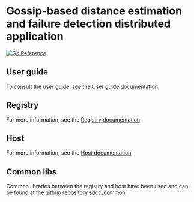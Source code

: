 # Gossip-based distance estimation and failure detection distributed application
[![Go Reference](https://pkg.go.dev/badge/github.com/trpc-group/trpc-go.svg)](https://pkg.go.dev/github.com/trpc-group/trpc-go)

## User guide
To consult the user guide, see the [User guide documentation](docs/user_guide.md)

## Registry
For more information, see the [Registry documentation](docs/registry.md)

## Host
For more information, see the [Host documentation](docs/host.md)

## Common libs
Common libraries between the registry and host have been used and can be found at the github repository [sdcc_common](https://github.com/AlessandroFinocchi/sdcc_common)
